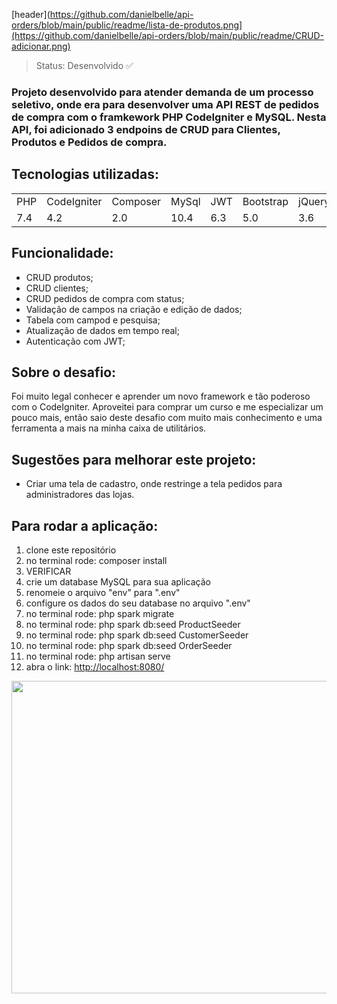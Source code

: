 [header](https://github.com/danielbelle/api-orders/blob/main/public/readme/lista-de-produtos.png](https://github.com/danielbelle/api-orders/blob/main/public/readme/CRUD-adicionar.png)

> Status: Desenvolvido ✅
### Projeto desenvolvido para atender demanda de um processo seletivo, onde era para desenvolver uma API REST de pedidos de compra com o framkework PHP CodeIgniter e MySQL. Nesta API, foi adicionado 3 endpoins de CRUD para Clientes, Produtos e Pedidos de compra.

## Tecnologias utilizadas:

<table>
  <tr>
    <td>PHP</td>
    <td>CodeIgniter</td>
    <td>Composer</td>
    <td>MySql</td>
    <td>JWT</td>
    <td>Bootstrap</td>
    <td>jQuery</td>
  </tr>
  <tr>
    <td>7.4</td>
    <td>4.2</td>
    <td>2.0</td>
    <td>10.4</td>
    <td>6.3</td>
    <td>5.0</td>
    <td>3.6</td>
  </tr>
</table>

## Funcionalidade:
- CRUD produtos;
- CRUD clientes;
- CRUD pedidos de compra com status;
- Validação de campos na criação e edição de dados;
- Tabela com campod e pesquisa;
- Atualização de dados em tempo real;
- Autenticação com JWT;

## Sobre o desafio:
Foi muito legal conhecer e aprender um novo framework e tão poderoso com o CodeIgniter. Aproveitei para comprar um curso e me especializar um pouco mais, então saio deste desafio com muito mais conhecimento e uma ferramenta a mais na minha caixa de utilitários.

## Sugestões para melhorar este projeto:

- Criar uma tela de cadastro, onde restringe a tela pedidos para administradores das lojas.

## Para rodar a aplicação:

1) clone este repositório
2) no terminal rode: composer install
3) VERIFICAR
4) crie um database MySQL para sua aplicação
5) renomeie o arquivo "env" para ".env"
6) configure os dados do seu database no arquivo ".env"
7) no terminal rode: php spark migrate
8) no terminal rode: php spark db:seed ProductSeeder
9) no terminal rode: php spark db:seed CustomerSeeder
10) no terminal rode: php spark db:seed OrderSeeder
11) no terminal rode: php artisan serve
12) abra o link: <a href="http://localhost:8080/" >http://localhost:8080/</a>


<center><img src="https://github.com/danielbelle/api-orders/blob/main/public/readme/crud.gif" style="width:1000px; height:500px"></center>
